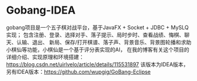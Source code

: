 # Gobang-IDEA
gobang项目是一个五子棋对战平台，基于JavaFX + Socket + JDBC + MySLQ 实现；
包含注册、登录、选择对手、落子提示、局时步时、查看战绩、悔棋、聊天、认输、退出、
新局、保存/打开棋谱、落子声、背景音乐、背景图轮播和求助小棋仙等功能，小棋仙是一个基于评分表实现的AI，
在我的博客有关这个项目的详细介绍、实现原理和环境搭建：https://blog.csdn.net/uirlvelo/article/details/115531897 该版本为IDEA版本，另有IDEA版本：https://github.com/wupgig/GoBang-Eclipse

